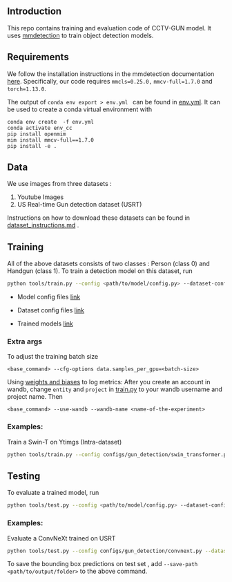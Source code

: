 ## Introduction
This repo contains training and evaluation code of CCTV-GUN model. It uses [mmdetection](https://mmdetection.readthedocs.io/en/latest/) to train object detection models.


## Requirements
We follow the installation instructions in the mmdetection documentation [here](https://mmdetection.readthedocs.io/en/v2.2.0/install.html). Specifically, our code requires `mmcls=0.25.0,` `mmcv-full=1.7.0` and `torch=1.13.0`. 

The output of `conda env export > env.yml ` can be found in [env.yml](./requirements/env.yml). It can be used to create a conda virtual environment with

```
conda env create  -f env.yml
conda activate env_cc
pip install openmim
mim install mmcv-full==1.7.0
pip install -e . 
```

## Data
We use images from three datasets : 

1. Youtube Images
2. US Real-time Gun detection dataset (USRT)

Instructions on how to download these datasets can be found in [dataset_instructions.md](./dataset_instructions.md) .

## Training

All of the above datasets consists of two classes : Person (class 0) and Handgun (class 1). To train a detection model on this dataset, run
```bash
python tools/train.py --config <path/to/model/config.py> --dataset-config <path/to/dataset/config.py> <extra_args>
```

- Model config files [link](./configs/gun_detection/)

- Dataset config files [link](./configs/_base_/datasets/gun_detection/)

- Trained models [link](https://drive.google.com/drive/folders/1uvNthQ_iSjDDf2nlPY9g3iEYA16Dn60H?usp=sharing)

### Extra args
To adjust the training batch size
```
<base_command> --cfg-options data.samples_per_gpu=<batch-size>
```
Using [weights and biases](https://wandb.ai/) to log metrics:
After you create an account in wandb, change `entity` and `project` in [train.py](./tools/train.py) to your wandb username and project name. Then 
```
<base_command> --use-wandb --wandb-name <name-of-the-experiment>
```
### Examples:

Train a Swin-T on Ytimgs (Intra-dataset)
```bash
python tools/train.py --config configs/gun_detection/swin_transformer.py --dataset-config configs/_base_/datasets/gun_detection/ytimgs.py --cfg-options data.samples_per_gpu=6
```

## Testing
To evaluate a trained model, run
```bash
python tools/test.py --config <path/to/model/config.py> --dataset-config <path/to/dataset/config.py> --checkpoint <path/to/trained/model> --work-dir <path/to/save/test/scores> --eval bbox
```

### Examples:

Evaluate a ConvNeXt trained on USRT

```bash
python tools/test.py --config configs/gun_detection/convnext.py --dataset-config configs/_base/datasets/gun_detection/usrt.py --checkpoint <path/to/mgd+usrt/trained/model.pth> --work-dir <path/to/save/test/scores> --eval bbox
```

To save the bounding box predictions on test set , add `--save-path <path/to/output/folder>` to the above command.
